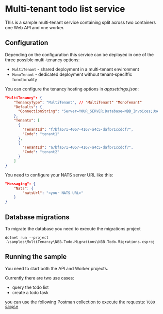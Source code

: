 # Multi-tenant todo list service

This is a sample multi-tenant service containing split across two containers one Web API and one worker.

## Configuration

Depending on the configuration this service can be deployed in one of the three possible multi-tenancy options:
* `MultiTenant` - shared deployment in a multi-tenant environment
* `MonoTenant` - dedicated deployment without tenant-speciffic functionality

You can configure the tenancy hosting options in *appsettings.json*:
```json
"MultiTenancy": {
    "TenancyType": "MultiTenant", // "MultiTenant" "MonoTenant"
    "Defaults": {
      "ConnectionString": "Server=YOUR_SERVER;Database=NBB_Invoices;User Id=YOUR_USER;Password=YOUR_PASSWORD;MultipleActiveResultSets=true"
    },
    "Tenants": [
      {
        "TenantId": "f7bfa571-4067-4167-a4c5-dafb71ccdcf7",
        "Code": "tenant1"
      },
      {
        "TenantId": "a7bfa571-4067-4167-a4c5-dafb71ccdcf7",
        "Code": "tenant2"
      }
    ]
}
```

You need to configure your NATS server URL like this:
```json
"Messaging": {
    "Nats": {
        "natsUrl": "<your NATS URL>"
    }
}
```

## Database migrations
To migrate the database you need to execute the migrations project
```
dotnet run --project .\samples\MultiTenancy\NBB.Todo.Migrations\NBB.Todo.Migrations.csproj
```


## Running the sample
You need to start both the API and Worker projects. 

Currently there are two use cases:
* query the todo list
* create a todo task

you can use the following Postman collection to execute the requests: [`TODO sample`](MultiTenantTodoList.postman_collection.json)